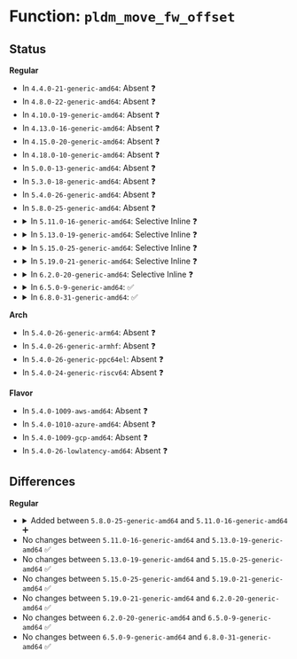 # Function: <code>pldm_move_fw_offset</code>

## Status
<b>Regular</b>
<ul>
<li>
In <code>4.4.0-21-generic-amd64</code>: Absent ❓
</li>
<li>
In <code>4.8.0-22-generic-amd64</code>: Absent ❓
</li>
<li>
In <code>4.10.0-19-generic-amd64</code>: Absent ❓
</li>
<li>
In <code>4.13.0-16-generic-amd64</code>: Absent ❓
</li>
<li>
In <code>4.15.0-20-generic-amd64</code>: Absent ❓
</li>
<li>
In <code>4.18.0-10-generic-amd64</code>: Absent ❓
</li>
<li>
In <code>5.0.0-13-generic-amd64</code>: Absent ❓
</li>
<li>
In <code>5.3.0-18-generic-amd64</code>: Absent ❓
</li>
<li>
In <code>5.4.0-26-generic-amd64</code>: Absent ❓
</li>
<li>
In <code>5.8.0-25-generic-amd64</code>: Absent ❓
</li>
<li>
<details>
<summary>In <code>5.11.0-16-generic-amd64</code>: Selective Inline ❓</summary>

```c
int pldm_move_fw_offset(struct pldmfw_priv * data, size_t bytes_to_move)
```

```json
{
  "name": "pldm_move_fw_offset",
  "collision_type": "Unique Static",
  "inline_type": "Selective",
  "funcs": [
    {
      "addr": 18446744071585182296,
      "name": "pldm_move_fw_offset",
      "external": false,
      "loc": "lib/pldmfw/pldmfw.c:91",
      "file": "lib/pldmfw/pldmfw.c",
      "inline": "not declared, inlined",
      "caller_inline": [
        "lib/pldmfw/pldmfw.c:pldm_parse_components",
        "lib/pldmfw/pldmfw.c:pldm_parse_components",
        "lib/pldmfw/pldmfw.c:pldm_parse_desc_tlvs",
        "lib/pldmfw/pldmfw.c:pldm_parse_desc_tlvs"
      ],
      "caller_func": [
        "lib/pldmfw/pldmfw.c:pldm_parse_image",
        "lib/pldmfw/pldmfw.c:pldm_parse_components",
        "lib/pldmfw/pldmfw.c:pldm_parse_one_record",
        "lib/pldmfw/pldmfw.c:pldm_parse_one_record",
        "lib/pldmfw/pldmfw.c:pldm_parse_one_record",
        "lib/pldmfw/pldmfw.c:pldm_parse_one_record",
        "lib/pldmfw/pldmfw.c:pldm_parse_header",
        "lib/pldmfw/pldmfw.c:pldm_parse_header",
        "lib/pldmfw/pldmfw.c:pldm_parse_header"
      ]
    }
  ],
  "symbols": [
    {
      "addr": 18446744071585181504,
      "name": "pldm_move_fw_offset",
      "section": ".text",
      "bind": "STB_LOCAL",
      "size": 82
    }
  ]
}
```
</details>
</li>
<li>
<details>
<summary>In <code>5.13.0-19-generic-amd64</code>: Selective Inline ❓</summary>

```c
int pldm_move_fw_offset(struct pldmfw_priv * data, size_t bytes_to_move)
```

```json
{
  "name": "pldm_move_fw_offset",
  "collision_type": "Unique Static",
  "inline_type": "Selective",
  "funcs": [
    {
      "addr": 18446744071585063752,
      "name": "pldm_move_fw_offset",
      "external": false,
      "loc": "lib/pldmfw/pldmfw.c:91",
      "file": "lib/pldmfw/pldmfw.c",
      "inline": "not declared, inlined",
      "caller_inline": [
        "lib/pldmfw/pldmfw.c:pldm_parse_components",
        "lib/pldmfw/pldmfw.c:pldm_parse_components",
        "lib/pldmfw/pldmfw.c:pldm_parse_desc_tlvs",
        "lib/pldmfw/pldmfw.c:pldm_parse_desc_tlvs"
      ],
      "caller_func": [
        "lib/pldmfw/pldmfw.c:pldmfw_flash_image",
        "lib/pldmfw/pldmfw.c:pldm_parse_components",
        "lib/pldmfw/pldmfw.c:pldm_parse_one_record",
        "lib/pldmfw/pldmfw.c:pldm_parse_one_record",
        "lib/pldmfw/pldmfw.c:pldm_parse_one_record",
        "lib/pldmfw/pldmfw.c:pldm_parse_one_record",
        "lib/pldmfw/pldmfw.c:pldm_parse_header",
        "lib/pldmfw/pldmfw.c:pldm_parse_header",
        "lib/pldmfw/pldmfw.c:pldm_parse_header"
      ]
    }
  ],
  "symbols": [
    {
      "addr": 18446744071585062944,
      "name": "pldm_move_fw_offset",
      "section": ".text",
      "bind": "STB_LOCAL",
      "size": 82
    }
  ]
}
```
</details>
</li>
<li>
<details>
<summary>In <code>5.15.0-25-generic-amd64</code>: Selective Inline ❓</summary>

```c
int pldm_move_fw_offset(struct pldmfw_priv * data, size_t bytes_to_move)
```

```json
{
  "name": "pldm_move_fw_offset",
  "collision_type": "Unique Static",
  "inline_type": "Selective",
  "funcs": [
    {
      "addr": 18446744071585510392,
      "name": "pldm_move_fw_offset",
      "external": false,
      "loc": "lib/pldmfw/pldmfw.c:91",
      "file": "lib/pldmfw/pldmfw.c",
      "inline": "not declared, inlined",
      "caller_inline": [
        "lib/pldmfw/pldmfw.c:pldm_parse_components",
        "lib/pldmfw/pldmfw.c:pldm_parse_components",
        "lib/pldmfw/pldmfw.c:pldm_parse_desc_tlvs",
        "lib/pldmfw/pldmfw.c:pldm_parse_desc_tlvs"
      ],
      "caller_func": [
        "lib/pldmfw/pldmfw.c:pldmfw_flash_image",
        "lib/pldmfw/pldmfw.c:pldm_parse_components",
        "lib/pldmfw/pldmfw.c:pldm_parse_one_record",
        "lib/pldmfw/pldmfw.c:pldm_parse_one_record",
        "lib/pldmfw/pldmfw.c:pldm_parse_one_record",
        "lib/pldmfw/pldmfw.c:pldm_parse_one_record",
        "lib/pldmfw/pldmfw.c:pldm_parse_header",
        "lib/pldmfw/pldmfw.c:pldm_parse_header",
        "lib/pldmfw/pldmfw.c:pldm_parse_header"
      ]
    }
  ],
  "symbols": [
    {
      "addr": 18446744071585509616,
      "name": "pldm_move_fw_offset",
      "section": ".text",
      "bind": "STB_LOCAL",
      "size": 79
    }
  ]
}
```
</details>
</li>
<li>
<details>
<summary>In <code>5.19.0-21-generic-amd64</code>: Selective Inline ❓</summary>

```c
int pldm_move_fw_offset(struct pldmfw_priv * data, size_t bytes_to_move)
```

```json
{
  "name": "pldm_move_fw_offset",
  "collision_type": "Unique Static",
  "inline_type": "Selective",
  "funcs": [
    {
      "addr": 18446744071586660984,
      "name": "pldm_move_fw_offset",
      "external": false,
      "loc": "lib/pldmfw/pldmfw.c:91",
      "file": "lib/pldmfw/pldmfw.c",
      "inline": "not declared, inlined",
      "caller_inline": [
        "lib/pldmfw/pldmfw.c:pldm_parse_components",
        "lib/pldmfw/pldmfw.c:pldm_parse_components",
        "lib/pldmfw/pldmfw.c:pldm_parse_desc_tlvs",
        "lib/pldmfw/pldmfw.c:pldm_parse_desc_tlvs"
      ],
      "caller_func": [
        "lib/pldmfw/pldmfw.c:pldmfw_flash_image",
        "lib/pldmfw/pldmfw.c:pldm_parse_components",
        "lib/pldmfw/pldmfw.c:pldm_parse_one_record",
        "lib/pldmfw/pldmfw.c:pldm_parse_one_record",
        "lib/pldmfw/pldmfw.c:pldm_parse_one_record",
        "lib/pldmfw/pldmfw.c:pldm_parse_one_record",
        "lib/pldmfw/pldmfw.c:pldm_parse_header",
        "lib/pldmfw/pldmfw.c:pldm_parse_header",
        "lib/pldmfw/pldmfw.c:pldm_parse_header"
      ]
    }
  ],
  "symbols": [
    {
      "addr": 18446744071586660144,
      "name": "pldm_move_fw_offset",
      "section": ".text",
      "bind": "STB_LOCAL",
      "size": 133
    }
  ]
}
```
</details>
</li>
<li>
<details>
<summary>In <code>6.2.0-20-generic-amd64</code>: Selective Inline ❓</summary>

```c
int pldm_move_fw_offset(struct pldmfw_priv * data, size_t bytes_to_move)
```

```json
{
  "name": "pldm_move_fw_offset",
  "collision_type": "Unique Static",
  "inline_type": "Selective",
  "funcs": [
    {
      "addr": 18446744071587908968,
      "name": "pldm_move_fw_offset",
      "external": false,
      "loc": "lib/pldmfw/pldmfw.c:91",
      "file": "lib/pldmfw/pldmfw.c",
      "inline": "not declared, inlined",
      "caller_inline": [
        "lib/pldmfw/pldmfw.c:pldm_parse_components",
        "lib/pldmfw/pldmfw.c:pldm_parse_components",
        "lib/pldmfw/pldmfw.c:pldm_parse_desc_tlvs",
        "lib/pldmfw/pldmfw.c:pldm_parse_desc_tlvs"
      ],
      "caller_func": [
        "lib/pldmfw/pldmfw.c:pldmfw_flash_image",
        "lib/pldmfw/pldmfw.c:pldm_parse_components",
        "lib/pldmfw/pldmfw.c:pldm_parse_one_record",
        "lib/pldmfw/pldmfw.c:pldm_parse_one_record",
        "lib/pldmfw/pldmfw.c:pldm_parse_one_record",
        "lib/pldmfw/pldmfw.c:pldm_parse_one_record",
        "lib/pldmfw/pldmfw.c:pldm_parse_header",
        "lib/pldmfw/pldmfw.c:pldm_parse_header",
        "lib/pldmfw/pldmfw.c:pldm_parse_header"
      ]
    }
  ],
  "symbols": [
    {
      "addr": 18446744071587908096,
      "name": "pldm_move_fw_offset",
      "section": ".text",
      "bind": "STB_LOCAL",
      "size": 133
    }
  ]
}
```
</details>
</li>
<li>
<details>
<summary>In <code>6.5.0-9-generic-amd64</code>: ✅</summary>

```c
int pldm_move_fw_offset(struct pldmfw_priv * data, size_t bytes_to_move)
```

```json
{
  "name": "pldm_move_fw_offset",
  "collision_type": "Unique Static",
  "inline_type": "No",
  "funcs": [
    {
      "addr": 18446744071588181504,
      "name": "pldm_move_fw_offset",
      "external": false,
      "loc": "lib/pldmfw/pldmfw.c:91",
      "file": "lib/pldmfw/pldmfw.c",
      "inline": "seen, unknown",
      "caller_inline": [],
      "caller_func": [
        "lib/pldmfw/pldmfw.c:pldmfw_flash_image",
        "lib/pldmfw/pldmfw.c:pldm_parse_components",
        "lib/pldmfw/pldmfw.c:pldm_parse_components",
        "lib/pldmfw/pldmfw.c:pldm_parse_components",
        "lib/pldmfw/pldmfw.c:pldm_parse_one_record",
        "lib/pldmfw/pldmfw.c:pldm_parse_one_record",
        "lib/pldmfw/pldmfw.c:pldm_parse_one_record",
        "lib/pldmfw/pldmfw.c:pldm_parse_one_record",
        "lib/pldmfw/pldmfw.c:pldm_parse_desc_tlvs",
        "lib/pldmfw/pldmfw.c:pldm_parse_desc_tlvs",
        "lib/pldmfw/pldmfw.c:pldm_parse_desc_tlvs",
        "lib/pldmfw/pldmfw.c:pldm_parse_header",
        "lib/pldmfw/pldmfw.c:pldm_parse_header",
        "lib/pldmfw/pldmfw.c:pldm_parse_header"
      ]
    }
  ],
  "symbols": [
    {
      "addr": 18446744071588181504,
      "name": "pldm_move_fw_offset",
      "section": ".text",
      "bind": "STB_LOCAL",
      "size": 133
    }
  ]
}
```
</details>
</li>
<li>
<details>
<summary>In <code>6.8.0-31-generic-amd64</code>: ✅</summary>

```c
int pldm_move_fw_offset(struct pldmfw_priv * data, size_t bytes_to_move)
```

```json
{
  "name": "pldm_move_fw_offset",
  "collision_type": "Unique Static",
  "inline_type": "No",
  "funcs": [
    {
      "addr": 18446744071588472384,
      "name": "pldm_move_fw_offset",
      "external": false,
      "loc": "lib/pldmfw/pldmfw.c:91",
      "file": "lib/pldmfw/pldmfw.c",
      "inline": "seen, unknown",
      "caller_inline": [],
      "caller_func": [
        "lib/pldmfw/pldmfw.c:pldmfw_flash_image",
        "lib/pldmfw/pldmfw.c:pldm_parse_components",
        "lib/pldmfw/pldmfw.c:pldm_parse_components",
        "lib/pldmfw/pldmfw.c:pldm_parse_components",
        "lib/pldmfw/pldmfw.c:pldm_parse_one_record",
        "lib/pldmfw/pldmfw.c:pldm_parse_one_record",
        "lib/pldmfw/pldmfw.c:pldm_parse_one_record",
        "lib/pldmfw/pldmfw.c:pldm_parse_one_record",
        "lib/pldmfw/pldmfw.c:pldm_parse_desc_tlvs",
        "lib/pldmfw/pldmfw.c:pldm_parse_desc_tlvs",
        "lib/pldmfw/pldmfw.c:pldm_parse_desc_tlvs",
        "lib/pldmfw/pldmfw.c:pldm_parse_header",
        "lib/pldmfw/pldmfw.c:pldm_parse_header",
        "lib/pldmfw/pldmfw.c:pldm_parse_header"
      ]
    }
  ],
  "symbols": [
    {
      "addr": 18446744071588472384,
      "name": "pldm_move_fw_offset",
      "section": ".text",
      "bind": "STB_LOCAL",
      "size": 133
    }
  ]
}
```
</details>
</li>
</ul>
<b>Arch</b>
<ul>
<li>
In <code>5.4.0-26-generic-arm64</code>: Absent ❓
</li>
<li>
In <code>5.4.0-26-generic-armhf</code>: Absent ❓
</li>
<li>
In <code>5.4.0-26-generic-ppc64el</code>: Absent ❓
</li>
<li>
In <code>5.4.0-24-generic-riscv64</code>: Absent ❓
</li>
</ul>
<b>Flavor</b>
<ul>
<li>
In <code>5.4.0-1009-aws-amd64</code>: Absent ❓
</li>
<li>
In <code>5.4.0-1010-azure-amd64</code>: Absent ❓
</li>
<li>
In <code>5.4.0-1009-gcp-amd64</code>: Absent ❓
</li>
<li>
In <code>5.4.0-26-lowlatency-amd64</code>: Absent ❓
</li>
</ul>

## Differences
<b>Regular</b>
<ul>
<li>
<details>
<summary>Added between <code>5.8.0-25-generic-amd64</code> and <code>5.11.0-16-generic-amd64</code> ➕</summary>

```c
int pldm_move_fw_offset(struct pldmfw_priv * data, size_t bytes_to_move)
```
</details>
</li>
<li>
No changes between <code>5.11.0-16-generic-amd64</code> and <code>5.13.0-19-generic-amd64</code> ✅
</li>
<li>
No changes between <code>5.13.0-19-generic-amd64</code> and <code>5.15.0-25-generic-amd64</code> ✅
</li>
<li>
No changes between <code>5.15.0-25-generic-amd64</code> and <code>5.19.0-21-generic-amd64</code> ✅
</li>
<li>
No changes between <code>5.19.0-21-generic-amd64</code> and <code>6.2.0-20-generic-amd64</code> ✅
</li>
<li>
No changes between <code>6.2.0-20-generic-amd64</code> and <code>6.5.0-9-generic-amd64</code> ✅
</li>
<li>
No changes between <code>6.5.0-9-generic-amd64</code> and <code>6.8.0-31-generic-amd64</code> ✅
</li>
</ul>

